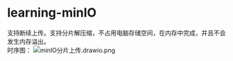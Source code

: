 # learning-minIO
支持断续上传。支持分片解压缩，不占用电脑存储空间，在内存中完成，并且不会发生内存溢出。\
时序图：
![minIO分片上传.drawio.png](https://s2.loli.net/2022/11/16/6z5W1TGEMVN2ndr.png)